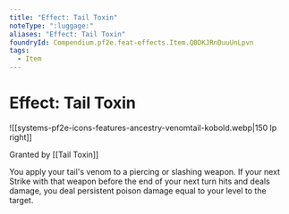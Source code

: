 ```yaml
---
title: "Effect: Tail Toxin"
noteType: ":luggage:"
aliases: "Effect: Tail Toxin"
foundryId: Compendium.pf2e.feat-effects.Item.Q0DKJRnDuuUnLpvn
tags:
  - Item
---
```


# Effect: Tail Toxin
![[systems-pf2e-icons-features-ancestry-venomtail-kobold.webp|150 lp right]]

Granted by [[Tail Toxin]]

You apply your tail's venom to a piercing or slashing weapon. If your next Strike with that weapon before the end of your next turn hits and deals damage, you deal persistent poison damage equal to your level to the target.
